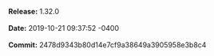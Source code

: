 **Release:** 
1.32.0
<br><br>**Date:** 
2019-10-21 09:37:52 -0400
<br><br>**Commit:** 
2478d9343b80d14e7cf9a38649a3905958e3b8c4
